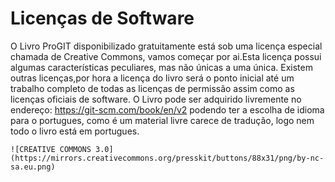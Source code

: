 
#                                      Licenças de Software

     
   O Livro ProGIT disponibilizado gratuitamente está sob uma licença especial chamada de Creative Commons, vamos começar por ai.Esta licença possui algumas características peculiares, mas não únicas a uma única. Existem outras licenças,por hora a licença do livro será o ponto inicial até um trabalho completo de todas as licenças de permissão assim como as licenças oficiais de software.
   O Livro pode ser adquirido livremente no endereço: https://git-scm.com/book/en/v2 podendo ter a escolha de idioma para o portugues, como é um material livre carece de tradução, logo nem todo o livro está em portugues.

	![CREATIVE COMMONS 3.0](https://mirrors.creativecommons.org/presskit/buttons/88x31/png/by-nc-sa.eu.png)

